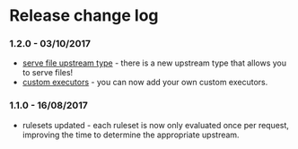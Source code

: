 # Release change log

### 1.2.0 - 03/10/2017
* [serve file upstream type](#serve-file) - there is a new upstream type that allows you to serve files!
* [custom executors](#addexecutor) - you can now add your own custom executors.

### 1.1.0 - 16/08/2017
* rulesets updated - each ruleset is now only evaluated once per request, improving the time to determine the appropriate upstream.
